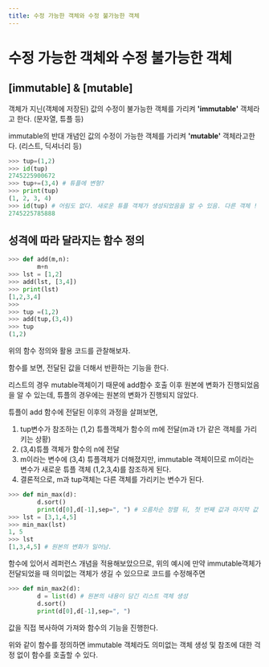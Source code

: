 ```yaml
---
title: 수정 가능한 객체와 수정 불가능한 객체
---
```


# 수정 가능한 객체와 수정 불가능한 객체

## [immutable] & [mutable]

객체가 지닌(객체에 저장된) 값의 수정이 불가능한 객체를 가리켜 **'immutable'** 객체라고 한다. (문자열, 튜플 등)

immutable의 반대 개념인 값의 수정이 가능한 객체를 가리켜 **'mutable'** 객체라고한다. (리스트, 딕셔너리 등)

```python
>>> tup=(1,2)
>>> id(tup)
2745225900672
>>> tup+=(3,4) # 튜플에 변형?
>>> print(tup)
(1, 2, 3, 4)
>>> id(tup) # 어림도 없다. 새로운 튜플 객체가 생성되었음을 알 수 있음. 다른 객체 !
2745225785888
```

## 성격에 따라 달라지는 함수 정의

```python
>>> def add(m,n):
        m+n
>>> lst = [1,2]
>>> add(lst, [3,4])
>>> print(lst)
[1,2,3,4]
>>>
>>> tup =(1,2)
>>> add(tup,(3,4))
>>> tup
(1,2)
```

위의 함수 정의와 활용 코드를 관찰해보자.

함수를 보면, 전달된 값을 더해서 반환하는 기능을 한다.

리스트의 경우 mutable객체이기 때문에 add함수 호출 이후 원본에 변화가 진행되었음을 알 수 있는데, 튜플의 경우에는 원본의 변화가 진행되지 않았다.

튜플이 add 함수에 전달된 이후의 과정을 살펴보면,

1. tup변수가 참조하는 (1,2) 튜플객체가 함수의 m에 전달(m과 t가 같은 객체를 가리키는 상황)
2. (3,4)튜플 객체가 함수의 n에 전달
3. m이라는 변수에 (3,4) 튜플객체가 더해졌지만, immutable 객체이므로 m이라는 변수가 새로운 튜플 객체 (1,2,3,4)를 참조하게 된다.
4. 결론적으로, m과 tup객체는 다른 객체를 가리키는 변수가 된다.

```python
>>> def min_max(d):
        d.sort()
        print(d[0],d[-1],sep=", ") # 오름차순 정렬 뒤, 첫 번째 값과 마지막 값 출력하면 최소 최댓값을 출력하게됨
>>> lst = [3,1,4,5]
>>> min_max(lst)
1, 5
>>> lst
[1,3,4,5] # 원본의 변화가 일어남.
```

함수에 있어서 레퍼런스 개념을 적용해보았으므로, 위의 예시에 만약 immutable객체가 전달되었을 때 의미없는 객체가 생길 수 있으므로 코드를 수정해주면

```python
>>> def min_max2(d):
        d = list(d) # 원본의 내용이 담긴 리스트 객체 생성
        d.sort()
        print(d[0],d[-1],sep=", ")
```

값을 직접 복사하여 가져와 함수의 기능을 진행한다.

위와 같이 함수를 정의하면 immutable 객체라도 의미없는 객체 생성 및 참조에 대한 걱정 없이 함수를 호출할 수 있다.
